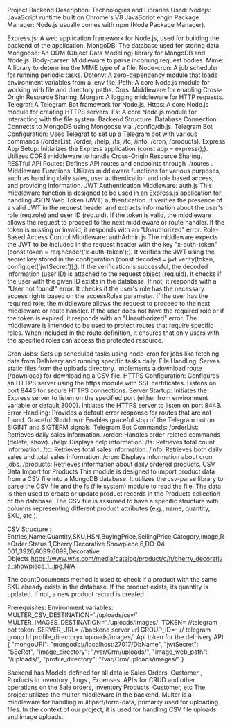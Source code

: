 Project Backend Description:
Technologies and Libraries Used:
		Nodejs: JavaScript runtime built on Chrome's V8 JavaScript engin
            Package Manager: Node.js usually comes with npm (Node Package Manager). 

Express.js: A web application framework for Node.js, used for building the backend of the application.
MongoDB: The database used for storing data.
Mongoose: An ODM (Object Data Modeling) library for MongoDB and Node.js.
Body-parser: Middleware to parse incoming request bodies.
Mime: A library to determine the MIME type of a file.
Node-cron: A job scheduler for running periodic tasks.
Dotenv: A zero-dependency module that loads environment variables from a .env file.
Path: A core Node.js module for working with file and directory paths.
Cors: Middleware for enabling Cross-Origin Resource Sharing.
Morgan: A logging middleware for HTTP requests.
Telegraf: A Telegram Bot framework for Node.js.
Https: A core Node.js module for creating HTTPS servers.
Fs: A core Node.js module for interacting with the file system.
Backend Structure:
Database Connection:
Connects to MongoDB using Mongoose via ./config/db.js.
Telegram Bot Configuration:
Uses Telegraf to set up a Telegram bot with various commands (/orderList, /order, /help, /ts, /tc, /info, /cron, /products).
Express App Setup:
Initializes the Express application (const app = express();).
Utilizes CORS middleware to handle Cross-Origin Resource Sharing.
RESTful API Routes:
Defines API routes and endpoints through ./routes .
Middleware Functions:
Utilizes middleware functions for various purposes, such as handling daily sales, user authentication  and role based access, and providing information.
JWT Authentication Middleware: auth.js
This middleware function is designed to be used in an Express.js application for handling JSON Web Token (JWT) authentication. It verifies the presence of a valid JWT in the request header and extracts information about the user's role (req.role) and user ID (req.uid). If the token is valid, the middleware allows the request to proceed to the next middleware or route handler. If the token is missing or invalid, it responds with an "Unauthorized" error.
                    Role-Based Access Control Middleware: authAdmin.js
The middleware expects the JWT to be included in the request header with the key "x-auth-token" (const token = req.header('x-auth-token');).
It verifies the JWT using the secret key stored in the configuration (const decoded = jwt.verify(token, config.get('jwtSecret'));).
If the verification is successful, the decoded information (user ID) is attached to the request object (req.uid).
It checks if the user with the given ID exists in the database. If not, it responds with a "User not found!" error.
It checks if the user's role has the necessary access rights based on the accessRoles parameter.
If the user has the required role, the middleware allows the request to proceed to the next middleware or route handler.
If the user does not have the required role or if the token is expired, it responds with an "Unauthorized" error.
The middleware is intended to be used to protect routes that require specific roles. When included in the route definition, it ensures that only users with the specified roles can access the protected resource.

Cron Jobs:
Sets up scheduled tasks using node-cron for jobs like fetching data from Delhivery and running specific tasks daily.
File Handling:
Serves static files from the uploads directory.
Implements a download route (/download) for downloading a CSV file.
HTTPS Configuration:
Configures an HTTPS server using the https module with SSL certificates.
Listens on port 8443 for secure HTTPS connections.
Server Startup:
Initiates the Express server to listen on the specified port (either from environment variable or default 3000).
Initiates the HTTPS server to listen on port 8443.
Error Handling:
Provides a default error response for routes that are not found.
Graceful Shutdown:
Enables graceful stop of the Telegram bot on SIGINT and SIGTERM signals.
Telegram Bot Commands:
/orderList: Retrieves daily sales information.
/order: Handles order-related commands (delete, show).
/help: Displays help information.
/ts: Retrieves total count information.
/tc: Retrieves total sales information.
/info: Retrieves both daily sales and total sales information.
/cron: Displays information about cron jobs.
/products: Retrieves information about daily ordered products.
CSV Data Import for Products
This module is designed to import product data from a CSV file into a MongoDB database. It utilizes the csv-parse library to parse the CSV file and the fs (file system) module to read the file. The data is then used to create or update product records in the Products collection of the database.
The CSV file is assumed to have a specific structure with columns representing different product attributes (e.g., name, quantity, SKU, etc.).

CSV Structure : 
Entries,Name,Quantity,SKU,HSN,BuyingPrice,SellingPrice,Category,Image,ReOrder Status
1,Cherry Decorative Showpiece,6,DO-04-001,3926,6099,6099,Decorative Objects,https://www.whs.com/media/catalog/product/c/h/cherry_decorative_showpiece_1_.jpg,N/A


The countDocuments method is used to check if a product with the same SKU already exists in the database.
If the product exists, its quantity is updated. If not, a new product record is created.


Prerequisites: 
 Environment variables: 
MULTER_CSV_DESTINATION='./uploads/csv/'
MULTER_IMAGES_DESTINATION='./uploads/images/'
TOKEN= //telegram bot token.
SERVER_URL= //backend server url
GROUP_ID=-  // telegram group Id
profile_directory='uploads/images/'
Api token for the delhivery API 
{ "mongoURI": "mongodb://localhost:27017/DbName",
 "jwtSecret": "SEcRet",
 "image_directory": "/var/Crm/uploads/",
 "image_web_path": "<serverurl>/uploads/",
 "profile_directory": "/var/Crm/uploads/images/" }

Backend has Models defined for all data ie Sales Orders, Customer , Products in inventory , Logs , Expenses. 
API’s for CRUD and other operations on the Sale orders, inventory Products, Customer, etc 
The project utilizes the multer middleware in the backend. Multer is a middleware for handling multipart/form-data, primarily used for uploading files. In the context of our project, it is used for handling CSV file uploads and image uploads.
